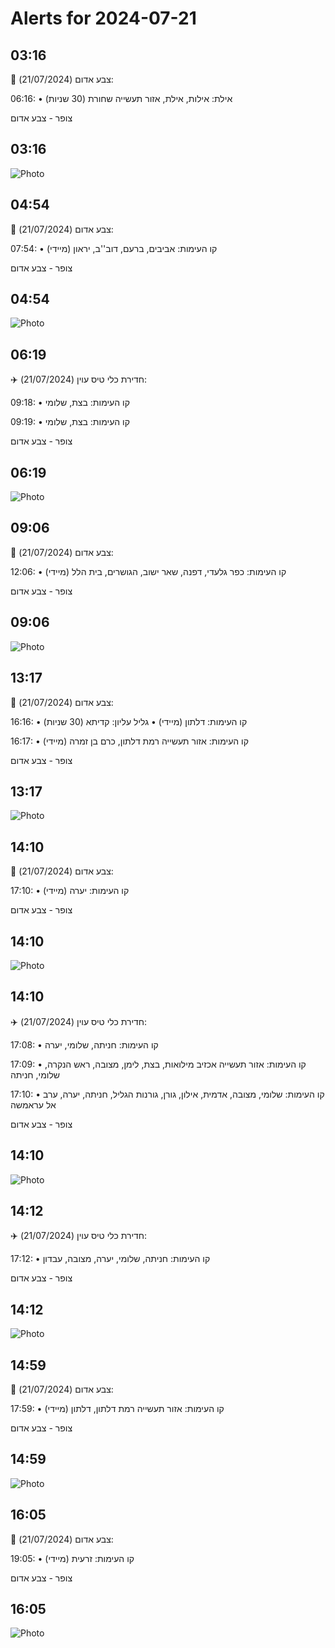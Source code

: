 # Alerts for 2024-07-21

## 03:16

🔴 צבע אדום (21/07/2024):

06:16:
• אילת: אילות, אילת, אזור תעשייה שחורת (30 שניות)

צופר - צבע אדום

## 03:16

![Photo](images/23545.jpg)

## 04:54

🔴 צבע אדום (21/07/2024):

07:54:
• קו העימות: אביבים, ברעם, דוב''ב, יראון (מיידי)

צופר - צבע אדום

## 04:54

![Photo](images/23547.jpg)

## 06:19

✈️ חדירת כלי טיס עוין (21/07/2024):

09:18:
• קו העימות: בצת, שלומי 

09:19:
• קו העימות: בצת, שלומי 

צופר - צבע אדום

## 06:19

![Photo](images/23551.jpg)

## 09:06

🔴 צבע אדום (21/07/2024):

12:06:
• קו העימות: כפר גלעדי, דפנה, שאר ישוב, הגושרים, בית הלל (מיידי)

צופר - צבע אדום

## 09:06

![Photo](images/23558.jpg)

## 13:17

🔴 צבע אדום (21/07/2024):

16:16:
• קו העימות: דלתון (מיידי)
• גליל עליון: קדיתא (30 שניות)

16:17:
• קו העימות: אזור תעשייה רמת דלתון, כרם בן זמרה (מיידי)

צופר - צבע אדום

## 13:17

![Photo](images/23564.jpg)

## 14:10

🔴 צבע אדום (21/07/2024):

17:10:
• קו העימות: יערה (מיידי)

צופר - צבע אדום

## 14:10

![Photo](images/23576.jpg)

## 14:10

✈️ חדירת כלי טיס עוין (21/07/2024):

17:08:
• קו העימות: חניתה, שלומי, יערה 

17:09:
• קו העימות: אזור תעשייה אכזיב מילואות, בצת, לימן, מצובה, ראש הנקרה, שלומי, חניתה 

17:10:
• קו העימות: שלומי, מצובה, אדמית, אילון, גורן, גורנות הגליל, חניתה, יערה, ערב אל עראמשה 

צופר - צבע אדום

## 14:10

![Photo](images/23582.jpg)

## 14:12

✈️ חדירת כלי טיס עוין (21/07/2024):

17:12:
• קו העימות: חניתה, שלומי, יערה, מצובה, עבדון 

צופר - צבע אדום

## 14:12

![Photo](images/23590.jpg)

## 14:59

🔴 צבע אדום (21/07/2024):

17:59:
• קו העימות: אזור תעשייה רמת דלתון, דלתון (מיידי)

צופר - צבע אדום

## 14:59

![Photo](images/23592.jpg)

## 16:05

🔴 צבע אדום (21/07/2024):

19:05:
• קו העימות: זרעית (מיידי)

צופר - צבע אדום

## 16:05

![Photo](images/23594.jpg)


